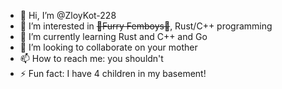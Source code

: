 - 👋 Hi, I’m @ZloyKot-228
- 👀 I’m interested in ~~🦊Furry Femboys🐺~~, Rust/C++ programming
- 🌱 I’m currently learning Rust and C++ and Go
- 💞️ I’m looking to collaborate on your mother
- 📫 How to reach me: you shouldn't
- ⚡ Fun fact: I have 4 children in my basement!

<!---
ZloyKot-228/ZloyKot-228 is a ✨ special ✨ repository because its `README.md` (this file) appears on your GitHub profile.
You can click the Preview link to take a look at your changes.
--->
